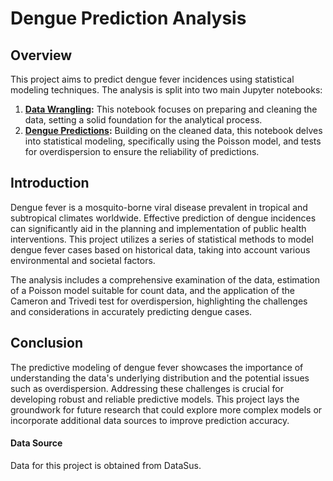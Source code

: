 # Dengue Prediction Analysis

## Overview
This project aims to predict dengue fever incidences using statistical modeling techniques. The analysis is split into two main Jupyter notebooks:

1. **[Data Wrangling](dengue_data_wrangling.ipynb):** This notebook focuses on preparing and cleaning the data, setting a solid foundation for the analytical process.
2. **[Dengue Predictions](dengue_predictions.ipynb):** Building on the cleaned data, this notebook delves into statistical modeling, specifically using the Poisson model, and tests for overdispersion to ensure the reliability of predictions.

## Introduction
Dengue fever is a mosquito-borne viral disease prevalent in tropical and subtropical climates worldwide. Effective prediction of dengue incidences can significantly aid in the planning and implementation of public health interventions. This project utilizes a series of statistical methods to model dengue fever cases based on historical data, taking into account various environmental and societal factors.

The analysis includes a comprehensive examination of the data, estimation of a Poisson model suitable for count data, and the application of the Cameron and Trivedi test for overdispersion, highlighting the challenges and considerations in accurately predicting dengue cases.

## Conclusion
The predictive modeling of dengue fever showcases the importance of understanding the data's underlying distribution and the potential issues such as overdispersion. Addressing these challenges is crucial for developing robust and reliable predictive models. This project lays the groundwork for future research that could explore more complex models or incorporate additional data sources to improve prediction accuracy.

#### Data Source
Data for this project is obtained from DataSus.
